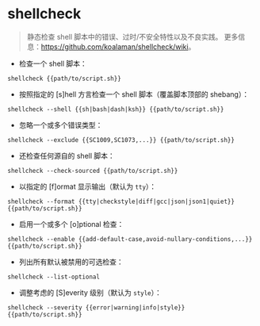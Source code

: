 # shellcheck

> 静态检查 shell 脚本中的错误、过时/不安全特性以及不良实践。
> 更多信息：<https://github.com/koalaman/shellcheck/wiki>。

- 检查一个 shell 脚本：

`shellcheck {{path/to/script.sh}}`

- 按照指定的 [s]hell 方言检查一个 shell 脚本（覆盖脚本顶部的 shebang）：

`shellcheck --shell {{sh|bash|dash|ksh}} {{path/to/script.sh}}`

- 忽略一个或多个错误类型：

`shellcheck --exclude {{SC1009,SC1073,...}} {{path/to/script.sh}}`

- 还检查任何源自的 shell 脚本：

`shellcheck --check-sourced {{path/to/script.sh}}`

- 以指定的 [f]ormat 显示输出（默认为 `tty`）：

`shellcheck --format {{tty|checkstyle|diff|gcc|json|json1|quiet}} {{path/to/script.sh}}`

- 启用一个或多个 [o]ptional 检查：

`shellcheck --enable {{add-default-case,avoid-nullary-conditions,...}} {{path/to/script.sh}}`

- 列出所有默认被禁用的可选检查：

`shellcheck --list-optional`

- 调整考虑的 [S]everity 级别（默认为 `style`）：

`shellcheck --severity {{error|warning|info|style}} {{path/to/script.sh}}`